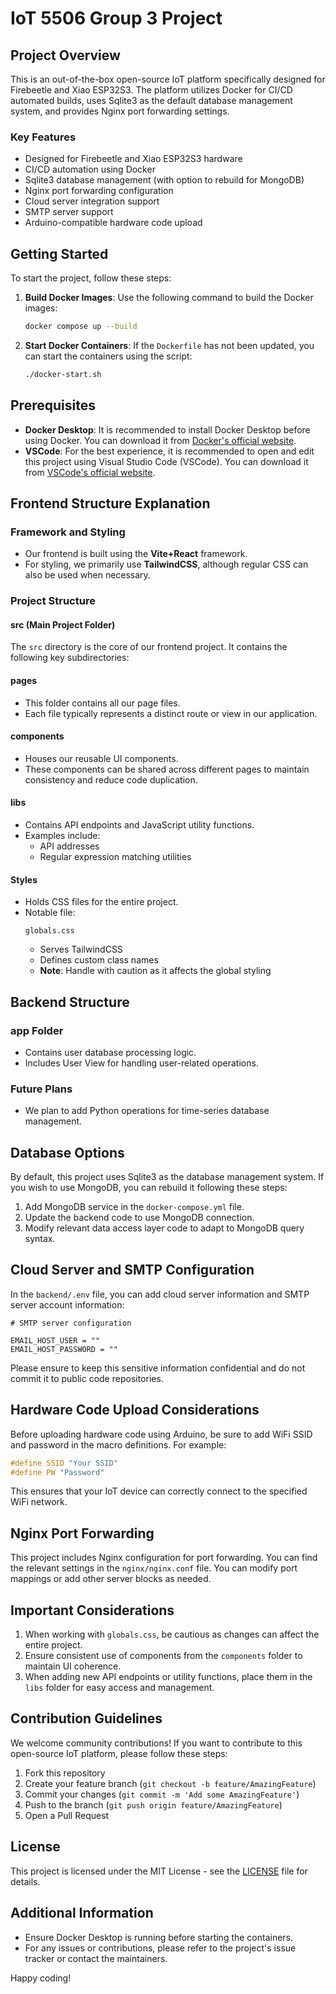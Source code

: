 # IoT 5506 Group 3 Project

## Project Overview

This is an out-of-the-box open-source IoT platform specifically designed for Firebeetle and Xiao ESP32S3. The platform utilizes Docker for CI/CD automated builds, uses Sqlite3 as the default database management system, and provides Nginx port forwarding settings.

### Key Features

- Designed for Firebeetle and Xiao ESP32S3 hardware
- CI/CD automation using Docker
- Sqlite3 database management (with option to rebuild for MongoDB)
- Nginx port forwarding configuration
- Cloud server integration support
- SMTP server support
- Arduino-compatible hardware code upload

## Getting Started

To start the project, follow these steps:

1. **Build Docker Images**:
   Use the following command to build the Docker images:
   ```sh
   docker compose up --build
   ```

2. **Start Docker Containers**:
   If the `Dockerfile` has not been updated, you can start the containers using the script:
   ```sh
   ./docker-start.sh
   ```

## Prerequisites

- **Docker Desktop**:
  It is recommended to install Docker Desktop before using Docker. You can download it from [Docker's official website](https://www.docker.com/products/docker-desktop).
- **VSCode**:
  For the best experience, it is recommended to open and edit this project using Visual Studio Code (VSCode). You can download it from [VSCode's official website](https://code.visualstudio.com/).

## Frontend Structure Explanation

### Framework and Styling

- Our frontend is built using the **Vite+React** framework.
- For styling, we primarily use **TailwindCSS**, although regular CSS can also be used when necessary.

### Project Structure

#### src (Main Project Folder)

The `src` directory is the core of our frontend project. It contains the following key subdirectories:

#### pages

- This folder contains all our page files.
- Each file typically represents a distinct route or view in our application.

#### components

- Houses our reusable UI components.
- These components can be shared across different pages to maintain consistency and reduce code duplication.

#### libs

- Contains API endpoints and JavaScript utility functions.
- Examples include:
  - API addresses
  - Regular expression matching utilities

#### Styles

- Holds CSS files for the entire project.
- Notable file:
  ```
  globals.css
  ```
  - Serves TailwindCSS
  - Defines custom class names
  - **Note**: Handle with caution as it affects the global styling

## Backend Structure

### app Folder

- Contains user database processing logic.
- Includes User View for handling user-related operations.

### Future Plans

- We plan to add Python operations for time-series database management.

## Database Options

By default, this project uses Sqlite3 as the database management system. If you wish to use MongoDB, you can rebuild it following these steps:

1. Add MongoDB service in the `docker-compose.yml` file.
2. Update the backend code to use MongoDB connection.
3. Modify relevant data access layer code to adapt to MongoDB query syntax.

## Cloud Server and SMTP Configuration

In the `backend/.env` file, you can add cloud server information and SMTP server account information:

```
# SMTP server configuration

EMAIL_HOST_USER = ""
EMAIL_HOST_PASSWORD = ""
```

Please ensure to keep this sensitive information confidential and do not commit it to public code repositories.

## Hardware Code Upload Considerations

Before uploading hardware code using Arduino, be sure to add WiFi SSID and password in the macro definitions. For example:

```cpp
#define SSID "Your SSID"
#define PW "Password"
```

This ensures that your IoT device can correctly connect to the specified WiFi network.

## Nginx Port Forwarding

This project includes Nginx configuration for port forwarding. You can find the relevant settings in the `nginx/nginx.conf` file. You can modify port mappings or add other server blocks as needed.

## Important Considerations

1. When working with `globals.css`, be cautious as changes can affect the entire project.
2. Ensure consistent use of components from the `components` folder to maintain UI coherence.
3. When adding new API endpoints or utility functions, place them in the `libs` folder for easy access and management.

## Contribution Guidelines

We welcome community contributions! If you want to contribute to this open-source IoT platform, please follow these steps:

1. Fork this repository
2. Create your feature branch (`git checkout -b feature/AmazingFeature`)
3. Commit your changes (`git commit -m 'Add some AmazingFeature'`)
4. Push to the branch (`git push origin feature/AmazingFeature`)
5. Open a Pull Request

## License

This project is licensed under the MIT License - see the [LICENSE](LICENSE) file for details.

## Additional Information

- Ensure Docker Desktop is running before starting the containers.
- For any issues or contributions, please refer to the project's issue tracker or contact the maintainers.

Happy coding!